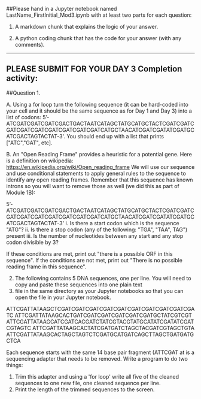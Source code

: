 ##Please hand in a Jupyter notebook named LastName_FirstInitial_Mod3.ipynb with at least two parts for each question: 

1. A markdown chunk that explains the logic of your answer.

2. A python coding chunk that has the code for your answer (with any comments). 

-----------------------------------

## PLEASE SUBMIT FOR YOUR DAY 3 Completion activity: 

##Question 1. 

A. Using a for loop turn the following sequence (it can be hard-coded into your cell and it should be the same sequence as for Day 1 and Day 3) into a list of codons:  5’- ATCGATCGATCGATCGACTGACTAATCATAGCTATGCATGCTACTCGATCGATCGATCGATCGATCGATCGATCGATCGATCATGCTAACATCGATCGATATCGATGCATCGACTAGTACTAT-3'. You should end up with a list that prints ["ATC","GAT", etc].

B.  An "Open Reading Frame" provides a heuristic for a potential gene. Here is a definition on wikipedia:
https://en.wikipedia.org/wiki/Open_reading_frame
We will use our sequence and use conditional statements to apply general rules to the sequence to identify any
open reading frames. Remember that this sequence has known introns so you will want to remove those as well 
(we did this as part of Module 1B):

5’- ATCGATCGATCGATCGACTGACTAATCATAGCTATGCATGCTACTCGATCGATCGATCGATCGATCGATCGATCGATCGATCATGCTAACATCGATCGATATCGATGCATCGACTAGTACTAT-3'
    i. Is there a start codon which is the sequence "ATG"?
    ii. Is there a stop codon (any of the following: "TGA", "TAA", TAG") present
    iii. Is the number of nucleotides between any start and any stop codon divisible by 3? 

If these conditions are met, print out "there is a possible ORF in this sequence". If the conditions are not met, print out
"There is no possible reading frame in this sequence". 

2. The following contains 5 DNA sequences, one per line. You will need to copy and paste these sequences into one plain text
3.  file in the same directory as your Jupyter notebooks so that you can open the file in your Jupyter notebook.
   

ATTCGATTATAAGCTCGATCGATCGATCGATCGATCGATCGATCGATCGATCGATC
ATTCGATTATAAGCACTGATCGATCGATCGATCGATCGATGCTATCGTCGT
ATTCGATTATAAGCATCGATCACGATCTATCGTACGTATGCATATCGATATCGATCGTAGTC
ATTCGATTATAAGCACTATCGATGATCTAGCTACGATCGTAGCTGTA
ATTCGATTATAAGCACTAGCTAGTCTCGATGCATGATCAGCTTAGCTGATGATGCTCA

Each sequence starts with the same 14 base pair fragment (ATTCGAT at is a sequencing adapter that needs to be removed. 
Write a program to do two things: 

1.    Trim this adapter and using a 'for loop'  write all five of the cleaned sequences to one new file, one cleaned sequence per line.
2.    Print the length of the trimmed sequences to the screen.

